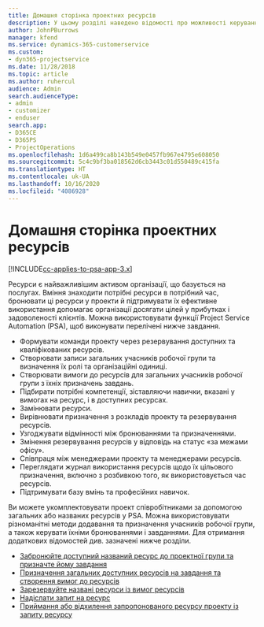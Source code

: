 ```yaml
---
title: Домашня сторінка проектних ресурсів
description: У цьому розділі наведено відомості про можливості керування ресурсами в Project Service Automation (PSA) для Dynamics 365.
author: JohnPBurrows
manager: kfend
ms.service: dynamics-365-customerservice
ms.custom:
- dyn365-projectservice
ms.date: 11/28/2018
ms.topic: article
ms.author: ruhercul
audience: Admin
search.audienceType:
- admin
- customizer
- enduser
search.app:
- D365CE
- D365PS
- ProjectOperations
ms.openlocfilehash: 1d6a499ca8b143b549e0457fb967e4795e608050
ms.sourcegitcommit: 5c4c9bf3ba018562d6cb3443c01d550489c415fa
ms.translationtype: HT
ms.contentlocale: uk-UA
ms.lasthandoff: 10/16/2020
ms.locfileid: "4086928"
---
```

# <a name="resourcing-projects-home-page"></a>Домашня сторінка проектних ресурсів

[!INCLUDE[cc-applies-to-psa-app-3.x](../includes/cc-applies-to-psa-app-3x.md)]

Ресурси є найважливішим активом організації, що базується на послугах. Вміння знаходити потрібні ресурси в потрібний час, бронювати ці ресурси у проекти й підтримувати їх ефективне використання допомагає організації досягати цілей у прибутках і задоволеності клієнтів. Можна використовувати функції Project Service Automation (PSA), щоб виконувати перелічені нижче завдання.

- Формувати команди проекту через резервування доступних та кваліфікованих ресурсів.
- Створювати записи загальних учасників робочої групи та визначення їх ролі та організаційні одиниці.
- Створювати вимоги до ресурсів для загальних учасників робочої групи з їхніх призначень завдань.
- Підбирати потрібні компетенції, зіставляючи навички, вказані у вимогах на ресурс, і в доступних ресурсах.
- Замінювати ресурси.
- Вирівнювати призначення з розкладів проекту та резервування ресурсів.
- Узгоджувати відмінності між бронюваннями та призначеннями.
- Змінення резервування ресурсів у відповідь на статус «за межами офісу».
- Співпраця між менеджерами проекту та менеджерами ресурсів.
- Переглядати журнал використання ресурсів щодо їх цільового призначення, включно з розбивкою того, як використовується час ресурсів.
- Підтримувати базу вмінь та професійних навичок.


Ви можете укомплектовувати проект співробітниками за допомогою загальних або названих ресурсів у PSA. Можна використовувати різноманітні методи додавання та призначення учасників робочої групи, а також керувати їхніми бронюваннями і завданнями. Для отримання додаткових відомостей див. зазначені нижче розділи.

- [Забронюйте доступний названий ресурс до проектної групи та призначте йому завдання](assign-named-bookable-resource.md)
- [Призначення загальних доступних ресурсів на завдання та створення вимог до ресурсів](assign-generic-bookable-resource.md)
- [Зарезервуйте названі ресурси із вимог ресурсів](book-named-resource.md)
- [Надіслати запит на ресурс](submit-resource-request.md)
- [Приймання або відхилення запропонованого ресурсу проекту із запиту ресурсу](accept-reject-proposed-resource.md)
